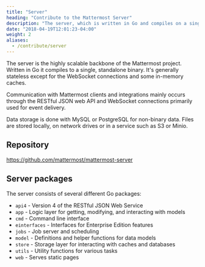 ```yaml
---
title: "Server"
heading: "Contribute to the Mattermost Server"
description: "The server, which is written in Go and compiles on a single binary, is the highly scalable backbone of the Mattermost project."
date: "2018-04-19T12:01:23-04:00"
weight: 2
aliases:
  - /contribute/server
---
```


The server is the highly scalable backbone of the Mattermost project. Written in Go it compiles to a single, standalone binary. It's generally stateless except for the WebSocket connections and some in-memory caches.

Communication with Mattermost clients and integrations mainly occurs through the RESTful JSON web API and WebSocket connections primarily used for event delivery.

Data storage is done with MySQL or PostgreSQL for non-binary data. Files are stored locally, on network drives or in a service such as S3 or Minio.

## Repository

https://github.com/mattermost/mattermost-server

## Server packages

The server consists of several different Go packages:

* `api4` - Version 4 of the RESTful JSON Web Service
* `app` - Logic layer for getting, modifying, and interacting with models
* `cmd` - Command line interface
* `einterfaces` - Interfaces for Enterprise Edition features
* `jobs` - Job server and scheduling
* `model` - Definitions and helper functions for data models
* `store` - Storage layer for interacting with caches and databases
* `utils` - Utility functions for various tasks
* `web` - Serves static pages
